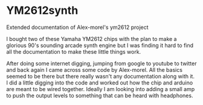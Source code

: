 # YM2612synth
Extended documentation of Alex-morel's ym2612 project

I bought two of these Yamaha YM2612 chips with the plan to make a glorious 90's sounding arcade synth engine but I was finding it hard to find all the documentation to make these little things work.

After doing some internet digging, jumping from google to youtube to twitter and back again I came across some code by Alex-morel. All the basics seemed to be there but there really wasn't any documentation along with it. I did a little digging into the code and worked out how the chip and arduino are meant to be wired together. Ideally I am looking into adding a small amp to push the output levels to something that can be heard with headphones.
